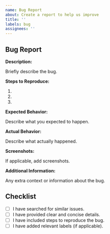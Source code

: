 ```yaml
---
name: Bug Report
about: Create a report to help us improve
title: ''
labels: bug
assignees: ''
---
```


## Bug Report

**Description:**

Briefly describe the bug.

**Steps to Reproduce:**

1. 
2. 
3. 

**Expected Behavior:**

Describe what you expected to happen.

**Actual Behavior:**

Describe what actually happened.

**Screenshots:**

If applicable, add screenshots.

**Additional Information:**

Any extra context or information about the bug.

## Checklist

- [ ] I have searched for similar issues.
- [ ] I have provided clear and concise details.
- [ ] I have included steps to reproduce the bug.
- [ ] I have added relevant labels (if applicable).
